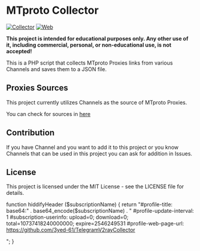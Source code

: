 # MTproto Collector
[![Collector](https://github.com/3yed-61/MTProtoCollector/actions/workflows/MTprotoCollector.yml/badge.svg)](https://github.com/3yed-61/MTProtoCollector/actions/workflows/MTprotoCollector.yml) [![Web](https://github.com/3yed-61/MTProtoCollector/actions/workflows/MTProtoCollectorWebpage.yml/badge.svg)](https://github.com/3yed-61/MTProtoCollector/actions/workflows/MTProtoCollectorWebpage.yml)

<b>This project is intended for educational purposes only. Any other use of it, including commercial, personal, or non-educational use, is not accepted!</b>

This is a PHP script that collects MTproto Proxies links from various Channels and saves them to a JSON file.

## Proxies Sources
This project currently utilizes Channels as the source of MTproto Proxies.

You can check for sources in [here](https://raw.githubusercontent.com/3yed-61/MTProtoCollector/main/modules/config.php)

## Contribution
If you have Channel and you want to add it to this project or you know Channels that can be used in this project you can ask for addition in Issues.

## License
This project is licensed under the MIT License - see the LICENSE file for details.


function hiddifyHeader ($subscriptionName) {
    return "#profile-title: base64:" . base64_encode($subscriptionName) . "
#profile-update-interval: 1
#subscription-userinfo: upload=0; download=0; total=10737418240000000; expire=2546249531
#profile-web-page-url: https://github.com/3yed-61/TelegramV2rayCollector

";
}

